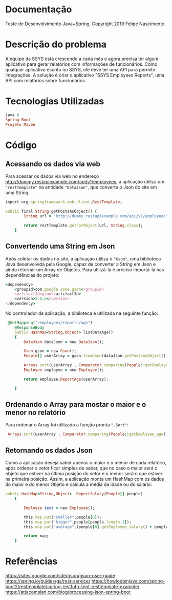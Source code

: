 # Documentação
Teste de Desenvolvimento Java+Spring.
Copyright 2019 Felipe Nascimento. 

# Descrição do problema
A equipe da SSYS está crescendo a cada mês e agora precisa ter
algum aplicativo para gerar relatórios com informações de funcionários. Como qualquer
aplicativo escrito no SSYS, ele deve ter uma API para permitir integrações.
A solução é criar o aplicativo "SSYS Employees Reports", uma API com relatórios
sobre funcionários.


# Tecnologias Utilizadas
```ruby
java 8
Spring Boot
Projeto Maven
```
    
# Código
## Acessando os dados via web
Para acessar os dados via web no endereço http://dummy.restapiexample.com/api/v1/employees, a aplicação utiliza um `"restTemplate"` na entidade `"DataJson"`, que converte o Json do site em uma String.
```ruby
import org.springframework.web.client.RestTemplate;

public final String getPostsAsObject() {
        String url = "http://dummy.restapiexample.com/api/v1/employees";

        return restTemplate.getForObject(url, String.class);
    }
````
## Convertendo uma String em Json
Após coletar os dados no site, a aplicação utiliza o `"Gson"`, uma biblioteca Java desenvolvida pela Google, capaz de converter a String em Json e ainda retornar um Array de Objetos. 
Para utilizá-la é preciso importá-la nas dependências do projeto:
```ruby
<dependency>
	<groupId>com.google.code.gson</groupId>
	<artifactId>gson</artifactId>
	<version>2.8.6</version>
</dependency>
````

No controlador da aplicação, a biblioteca é utilizada na seguinte função:
```ruby
 @GetMapping("/employees/reports/age")
    @ResponseBody
    public HashMap<String,Object> listDataAge()
    {
        DataJson dataJson = new DataJson();

        Gson gson = new Gson();
        People[] userArray = gson.fromJson(dataJson.getPostsAsObject(), People[].class);

        Arrays.sort(userArray , Comparator.comparing(People::getEmployee_age));
        Employee employee = new Employee();

        return employee.ReportAge(userArray);

    }
```

## Ordenando o Array para mostar o maior e o menor no relatório

Para ordenar o Array foi utilizado a função pronta `".Sort"`:
```ruby
 Arrays.sort(userArray , Comparator.comparing(People::getEmployee_age));
```
## Retornando os dados Json 
Como a aplicação deseja saber apenas o maior e o menor de cada relatório, após ordenar o vetor ficar simples de saber, que no caso o maior será o objeto que estiver na última posição do vetor e o menor será o que estiver na primeira posição. Assim, a aplicação monta um HashMap com os dados do maior e do menor Objeto e calcula a média da idade ou do salário:
```ruby
public HashMap<String,Object>  ReportSalary(People[] people)
    {

        Employee test = new Employee();

        this.map.put("smaller",people[0]);
        this.map.put("bigger",people[people.length-1]);
        this.map.put("average",(people[0].getEmployee_salary() + people[people.length-1].getEmployee_salary())/2);

        return map;
    }
````

# Referências

https://sites.google.com/site/gson/gson-user-guide
https://spring.io/guides/gs/rest-service/
https://howtodoinjava.com/spring-boot2/resttemplate/spring-restful-client-resttemplate-example/
https://attacomsian.com/blog/processing-json-spring-boot



 

